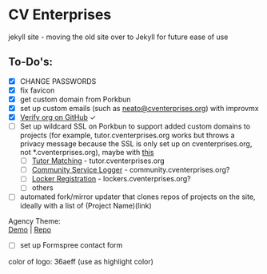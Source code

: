 # CV Enterprises
jekyll site - moving the old site over to Jekyll for future ease of use

## To-Do's:
- [x] CHANGE PASSWORDS
- [x] fix favicon
- [x] get custom domain from Porkbun
- [x] set up custom emails (such as neato@cventerprises.org) with improvmx
- [x] [Verify org on GitHub](https://help.github.com/en/articles/verifying-your-organizations-domain) ✓
- [ ] Set up wildcard SSL on Porkbun to support added custom domains to projects (for example, tutor.cventerprises.org works but throws a privacy message because the SSL is only set up on cventerprises.org, not *.cventerprises.org), maybe with [this](https://manage.sslforfree.com/signup/free/*.cventerprises.org)
  - [ ] [Tutor Matching](https://github.com/VikramChilkunda/tutormatching) - tutor.cventerprises.org
  - [ ] [Community Service Logger](https://github.com/Conbonbot/Community_Service_Logger) - community.cventerprises.org?
  - [ ] [Locker Registration](https://github.com/lyronctk/CVHS_lockers) - lockers.cventerprises.org?
  - [ ] others
- [ ] automated fork/mirror updater that clones repos of projects on the site, ideally with a list of (Project Name)(link)

Agency Theme:  
[Demo](https://blackrockdigital.github.io/startbootstrap-agency/) |
[Repo](https://github.com/raviriley/agency-jekyll-theme)
- [ ] set up Formspree contact form

color of logo: 36aeff (use as highlight color)
